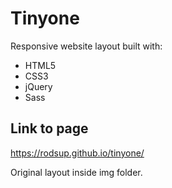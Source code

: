 # Tinyone

Responsive website layout built with:

* HTML5
* CSS3
* jQuery
* Sass

## Link to page

https://rodsup.github.io/tinyone/

Original layout inside img folder.
